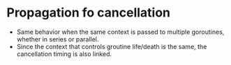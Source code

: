 # Propagation fo cancellation

- Same behavior when the same context is passed to multiple goroutines, whether in series or parallel.
- Since the context that controls groutine life/death is the same, the cancellation timing is also linked.
